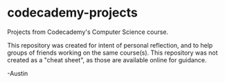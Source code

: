 # codecademy-projects
Projects from Codecademy's Computer Science course. 

This repository was created for intent of personal reflection, and to help groups of friends working on the same course(s). This repository was not created as a "cheat 
sheet", as those are available online for guidance. 

-Austin
